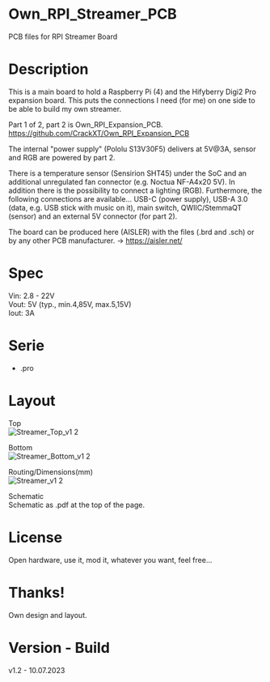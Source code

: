 # Own_RPI_Streamer_PCB

PCB files for RPI Streamer Board

# Description

This is a main board to hold a Raspberry Pi (4) and the Hifyberry Digi2 Pro expansion board. This puts the connections I need (for me) on one side to be able to build my own streamer.

Part 1 of 2, part 2 is Own_RPI_Expansion_PCB.
https://github.com/CrackXT/Own_RPI_Expansion_PCB

The internal "power supply" (Pololu S13V30F5) delivers at 5V@3A, sensor and RGB are powered by part 2.

There is a temperature sensor (Sensirion SHT45) under the SoC and an additional unregulated fan connector (e.g. Noctua NF-A4x20 5V). In addition there is the possibility to connect a lighting (RGB). Furthermore, the following connections are available... USB-C (power supply), USB-A 3.0 (data, e.g. USB stick with music on it), main switch, QWIIC/StemmaQT (sensor) and an external 5V connector (for part 2).

The board can be produced here (AISLER) with the files (.brd and .sch) or by any other PCB manufacturer. -> https://aisler.net/

# Spec

Vin: 2.8 - 22V<br>
Vout: 5V (typ., min.4,85V, max.5,15V)<br>
Iout: 3A<br>

# Serie

- .pro

# Layout

Top<br>
![Streamer_Top_v1 2](https://github.com/CrackXT/Own_RPI_Streamer_PCB/assets/88975406/1c77e5df-f00d-4377-b685-1b03a98cbce1)

Bottom<br>
![Streamer_Bottom_v1 2](https://github.com/CrackXT/Own_RPI_Streamer_PCB/assets/88975406/7b43be1d-34f2-4312-a2fb-8e9973885202)

Routing/Dimensions(mm)<br>
![Streamer_v1 2](https://github.com/CrackXT/Own_RPI_Streamer_PCB/assets/88975406/6b37a660-d410-4483-82b9-f38904d3ce90)

Schematic<br>
Schematic as .pdf at the top of the page.

# License

Open hardware, use it, mod it, whatever you want, feel free...

# Thanks!

Own design and layout.

# Version - Build

v1.2 - 10.07.2023
